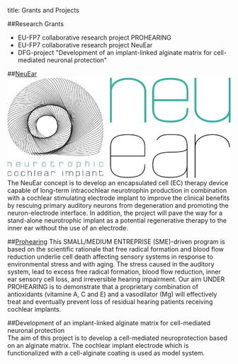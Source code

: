 title: Grants and Projects


##Research Grants

* EU-FP7 collaborative research project PROHEARING
* EU-FP7 collaborative research project NeuEar
* DFG-project "Development of an implant-linked alginate matrix for cell-mediated neuronal protection"    


##[NeuEar](http://www.neuear.eu) ![Logo NeuEar](Neuear.jpg)
The NeuEar concept is to develop an encapsulated cell (EC) therapy device capable of long-term intracochlear neurotrophin
production in combination with a cochlear stimulating electrode implant to improve the clinical benefits by rescuing 
primary auditory neurons from degeneration and promoting the neuron-electrode interface. In addition, the project will
pave the way for a stand-alone neurotrophic implant as a potential regenerative therapy to the inner ear without the use 
of an electrode. 

##[Prohearing](http://www.prohearing.eu)
This SMALL/MEDIUM ENTREPRISE (SME)-driven program is based on the scientific rationale that free radical formation and blood
flow reduction underlie cell death affecting sensory systems in response to environmental stress and with aging. 
The stress caused in the auditory system, lead to excess free radical formation, blood flow reduction, inner ear sensory cell 
loss, and irreversible hearing impairment.
Our aim UNDER PROHEARING is to demonstrate that a proprietary combination of antioxidants (vitamine A, C and E) and a 
vasodilator (Mg) will effectively treat and eventually prevent loss of residual hearing patients receiving cochlear implants.

##Development of an implant-linked alginate matrix for cell-mediated neuronal protection  
The aim of this project is to develop a cell-mediated neuroprotection based on an alginate matrix. The cochlear implant electrode which is functionalized with a cell-alginate coating is used as model system.
